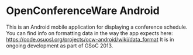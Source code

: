 OpenConferenceWare Android
==========================

This is an Android mobile application for displaying a conference schedule. You can find info on formatting data in the way the app expects here: https://code.osuosl.org/projects/ocw-android/wiki/data_format It is in ongoing development as part of GSoC 2013.

